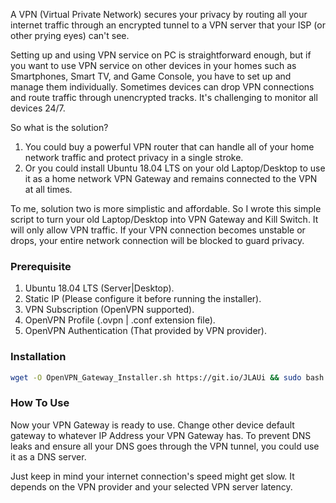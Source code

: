 A VPN (Virtual Private Network) secures your privacy by routing all your internet traffic through an encrypted tunnel to a VPN server that your ISP (or other prying eyes) can't see.

Setting up and using VPN service on PC is straightforward enough, but if you want to use VPN service on other devices in your homes such as Smartphones, Smart TV, and Game Console, you have to set up and manage them individually. Sometimes devices can drop VPN connections and route traffic through unencrypted tracks. It's challenging to monitor all devices 24/7.

So what is the solution?
1) You could buy a powerful VPN router that can handle all of your home network traffic and protect privacy in a single stroke.
2) Or you could install Ubuntu 18.04 LTS on your old Laptop/Desktop to use it as a home network VPN Gateway and remains connected to the VPN at all times.

To me, solution two is more simplistic and affordable. So I wrote this simple script to turn your old Laptop/Desktop into VPN Gateway and Kill Switch. It will only allow VPN traffic. If your VPN connection becomes unstable or drops, your entire network connection will be blocked to guard privacy.



### Prerequisite

1. Ubuntu 18.04 LTS (Server|Desktop).
2. Static IP (Please configure it before running the installer).
3. VPN Subscription (OpenVPN supported).
4. OpenVPN Profile (.ovpn | .conf extension file).
5. OpenVPN Authentication (That provided by VPN provider).



### Installation

```bash
wget -O OpenVPN_Gateway_Installer.sh https://git.io/JLAUi && sudo bash OpenVPN_Gateway_Installer.sh
```



### How To Use

Now your VPN Gateway is ready to use. Change other device default gateway to whatever IP Address your VPN Gateway has. To prevent DNS leaks and ensure all your DNS goes through the VPN tunnel, you could use it as a DNS server.

Just keep in mind your internet connection's speed might get slow. It depends on the VPN provider and your selected VPN server latency.
